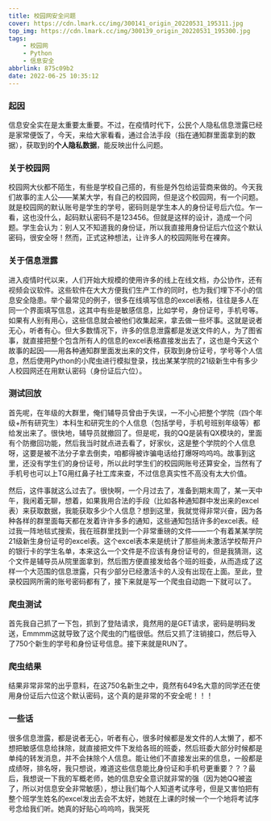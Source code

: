```yaml
---
title: 校园网安全问题
cover: https://cdn.lmark.cc/img/300141_origin_20220531_195311.jpg
top_img: https://cdn.lmark.cc/img/300139_origin_20220531_195300.jpg
tags: 
    - 校园网
    - Python 
    - 信息安全
abbrlink: 875c09b2
date: 2022-06-25 10:35:12
---
```


### 起因

信息安全实在是太重要太重要。不过，在疫情时代下，公民个人隐私信息泄露已经是家常便饭了，今天，来给大家看看，通过合法手段（指在通知群里面拿到的数据），获取到的**个人隐私数据**，能反映出什么问题。



### 关于校园网

校园网大伙都不陌生，有些是学校自己搭的，有些是外包给运营商来做的。今天我们故事的主人公——某某大学，有自己的校园网，但是这个校园网，有一个问题。就是校园网的默认账号是学生的学号，密码则是学生本人的身份证号后六位。乍一看，这也没什么，起码默认密码不是123456。但就是这样的设计，造成一个问题。学生会认为：别人又不知道我的身份证，所以我直接用身份证后六位这个默认密码，很安全呀！然而，正式这种想法，让许多人的校园网账号在裸奔。

### 关于信息泄露

进入疫情时代以来，人们开始大规模的使用许多的线上在线文档，办公协作，还有视频会议软件。这些软件在大大方便我们生产工作的同时，也为我们埋下不小的信息安全隐患。举个最常见的例子，很多在线填写信息的excel表格，往往是多人在同一个界面填写信息，这其中有些是敏感信息，比如学号，身份证号，手机号等。如果有人别有用心，这些信息就会被他们收集起来，拿去做一些坏事。这就是说者无心，听者有心。但大多数情况下，许多的信息泄露都是发送文件的人，为了图省事，就直接把整个包含所有人的信息的excel表格直接发出去了，这也是今天这个故事的起因——用各种通知群里面发出来的文件，获取到身份证号，学号等个人信息，然后使用Python的小爬虫进行模拟登录，找出某某学院的21级新生中有多少人校园网还在用默认密码（身份证后六位）。

### 测试回放

首先呢，在年级的大群里，俺们辅导员曾由于失误，一不小心把整个学院（四个年级+所有研究生）本科生和研究生的个人信息（包括学号，手机号班别年级等）都给发出来了。很快地，辅导员就撤回了。但是呢，我的QQ是装有QX模块的，里面有个防撤回功能，然后我当时就点进去看了，好家伙，这是整个学院的个人信息呀，这要是被不法分子拿去倒卖，咱都得被诈骗电话给打爆呀呜呜呜。故事到这里，还没有学生们的身份证号，所以此时学生们的校园网账号还算安全，当然有了手机号也可以上TG用红鼻子社工库来查，不过信息真实性不高没有太大价值。



然后，这件事就这么过去了。很快啊，一个月过去了，准备到期末周了，某一天中午，我闲着无聊，想着，如果我用合法的手段（比如各种通知群中发出来的excel表）来获取数据，我能获取多少个人信息？想到这里，我就觉得非常兴奋，因为各种各样的群里面每天都在发着许许多多的通知，这些通知包括许多的excel表。经过我一阵地毯式搜索，我在班群里找到一个非常重磅的文件——一个有着某某学院21级新生身份证号的excel表。这个excel表本来是统计了那些尚未激活学校帮开户的银行卡的学生名单，本来这么一个文件是不应该有身份证号的，但是我猜测，这个文件是辅导员从院里面拿到，然后图方便直接发给各个班的班委，从而造成了这样一个大范围的信息泄露，只有少部分已经激活卡的人没有出现在上面。至此，登录校园网所需的账号密码都有了，接下来就是写一个爬虫自动跑一下就可以了。



### 爬虫测试

首先我自己抓了一下包，抓到了登陆请求，竟然用的是GET请求，密码是明码发送，Emmmm这就导致了这个爬虫的门槛很低。然后又抓了注销接口，然后导入了750个新生的学号和身份证号信息。接下来就是RUN了。



### 爬虫结果

结果非常非常的出乎意料，在这750名新生之中，竟然有649名大意的同学还在使用身份证后六位这个默认密码，这个真的是非常的不安全呢！！！



### 一些话

很多信息泄露，都是说者无心，听者有心，很多时候都是发文件的人太懒了，都不想把敏感信息给抹除，就直接把文件下发给各班的班委，然后班委大部分时候都是单纯的转发消息，并不会抹除个人信息。能让他们不直接发出来的信息，一般都是成绩呀，排名呀，我只想说，难道这些信息能比身份证和手机号更重要？？？最后，我想说一下我的军概老师，她的信息安全意识就非常的强（因为她QQ被盗了，所以对信息安全非常敏感），想让我们每个人知道考试序号，但是又害怕把有整个班学生姓名的excel发出去会不太好，她就在上课的时候一个一个地将考试序号念给我们听。她真的好贴心呜呜呜，我哭死

